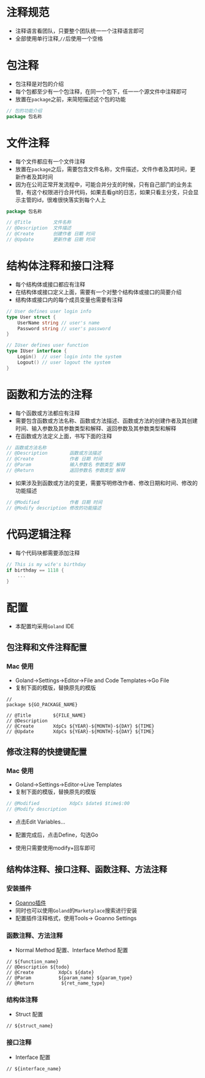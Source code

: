 
# 注释规范

* 注释语言看团队，只要整个团队统一一个注释语言即可
* 全部使用单行注释,`//`后使用一个空格


# 包注释

* 包注释是对包的介绍
* 每个包都至少有一个包注释，在同一个包下，任一一个源文件中注释即可
* 放置在`package`之前，来简短描述这个包的功能

```go
// 包的功能介绍
package 包名称
```


# 文件注释

* 每个文件都应有一个文件注释
* 放置在`package`之后，需要包含文件名称，文件描述，文件作者及其时间，更新作者及其时间
* 因为在公司正常开发流程中，可能合并分支的时候，只有自己部门的业务主管，有这个权限进行合并代码，如果去看git的日志，如果只看主分支，只会显示主管的id，很难很快落实到每个人上

```go
package 包名称

// @Title        文件名称
// @Description  文件描述
// @Create       创建作者 日期 时间
// @Update       更新作者 日期 时间
```


# 结构体注释和接口注释

* 每个结构体或接口都应有注释
* 在结构体或接口定义上面，需要有一个对整个结构体或接口的简要介绍
* 结构体或接口内的每个成员变量也需要有注释

```go
// User defines user login info
type User struct {
    UserName string // user's name
    Password string // user's password
}

// IUser defines user function
type IUser interface {
    Login()  // user login into the system
    Logout() // user logout the system
}
```


# 函数和方法的注释

* 每个函数或方法都应有注释
* 需要包含函数或方法名称、函数或方法描述、函数或方法的创建作者及其创建时间、输入参数及其参数类型和解释、返回参数及其参数类型和解释
* 在函数或方法定义上面，书写下面的注释

```go
// 函数或方法名称
// @Description        函数或方法描述
// @Create             作者 日期 时间
// @Param              输入参数名 参数类型 解释
// @Return             返回参数名 参数类型 解释
```

* 如果涉及到函数或方法的变更，需要写明修改作者、修改日期和时间、修改的功能描述

```go
// @Modified           作者 日期 时间
// @Modify description 修改的功能描述
```


# 代码逻辑注释

* 每个代码块都需要添加注释

```go
// This is my wife's birthday
if birthday == 1118 {
    ...
}
```


# 配置

* 本配置均采用`Goland` IDE

## 包注释和文件注释配置

### Mac 使用

* Goland->Settings->Editor->File and Code Templates->Go File
* 复制下面的模版，替换原先的模版

```shell
// 
package ${GO_PACKAGE_NAME}

// @Title        ${FILE_NAME}
// @Description  
// @Create       XdpCs ${YEAR}-${MONTH}-${DAY} ${TIME}
// @Update       XdpCs ${YEAR}-${MONTH}-${DAY} ${TIME}
```


## 修改注释的快捷键配置

### Mac 使用

* Goland->Settings->Editor->Live Templates
* 复制下面的模版，替换原先的模版

```go
// @Modified           XdpCs $date$ $time$:00
// @Modify description 
```

* 点击Edit Variables...

* 配置完成后，点击Define，勾选Go

* 使用只需要使用modify+回车即可


## 结构体注释、接口注释、函数注释、方法注释

### 安装插件

* [Goanno插件](https://github.com/loveinsky100/goanno)
* 同时也可以使用`Goland`的`Marketplace`搜索进行安装
* 配置插件注释格式，使用Tools-> Goanno Settings

### 函数注释、方法注释

* Normal Method 配置、Interface Method 配置

```shell
// ${function_name}
// @Description ${todo}
// @Create         XdpCs ${date} 
// @Param          ${param_name} ${param_type}
// @Return          ${ret_name_type}
```


### 结构体注释

* Struct 配置

```shell
// ${struct_name} 
```


### 接口注释

* Interface 配置

```shell
// ${interface_name}
```

